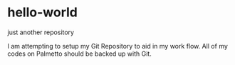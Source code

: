 # hello-world
just another repository 

I am attempting to setup my Git Repository to aid in my work flow. All of my codes 
on Palmetto should be backed up with Git. 
